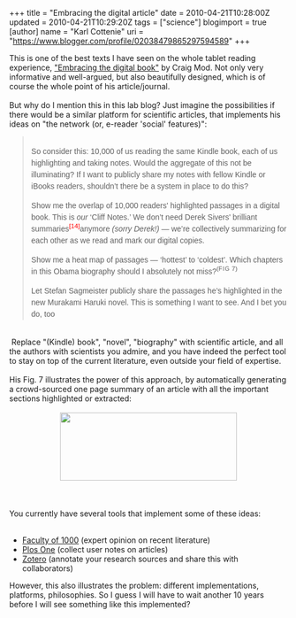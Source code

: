 +++
title = "Embracing the digital article"
date = 2010-04-21T10:28:00Z
updated = 2010-04-21T10:29:20Z
tags = ["science"]
blogimport = true 
[author]
	name = "Karl Cottenie"
	uri = "https://www.blogger.com/profile/02038479865297594589"
+++

This is one of the best texts I have seen on the whole tablet reading experience, <a href="http://craigmod.com/journal/ebooks/">"Embracing the digital book"</a> by Craig Mod. Not only very informative and well-argued, but also beautifully designed, which is of course the whole point of his article/journal.<br /><br />But why do I mention this in this lab blog? Just imagine the possibilities if there would be a similar platform for scientific articles, that implements his ideas on "the network (or, e-reader 'social' features)":<br /><blockquote><span class="Apple-style-span" style="font-family: 'Lucida Grande', Verdana, sans-serif; font-size: 10px;"></span><br /><span class="Apple-style-span" style="font-family: 'Lucida Grande', Verdana, sans-serif; font-size: 10px;"><div style="font-size: 1.4em; line-height: 1.5em; margin-bottom: 1em; margin-left: 0px; margin-right: 0px; margin-top: 0px; padding-bottom: 0px; padding-left: 0px; padding-right: 0px; padding-top: 0px;">So consider this: 10,000 of us reading the same Kindle book, each of us highlighting and taking notes. Would the aggregate of this not be illuminating? If I want to publicly share my notes with fellow Kindle or iBooks readers, shouldn’t there be a system in place to do this?</div><div style="font-size: 1.4em; line-height: 1.5em; margin-bottom: 1em; margin-left: 0px; margin-right: 0px; margin-top: 0px; padding-bottom: 0px; padding-left: 0px; padding-right: 0px; padding-top: 0px;">Show me the overlap of 10,000 readers' highlighted passages in a digital book. This is&nbsp;<em style="font-style: italic; font-weight: normal;">our</em>&nbsp;‘Cliff Notes.’ We don’t need Derek Sivers' brilliant summaries<sup id="fn-14" style="bottom: 0.5em; line-height: 1; position: relative; vertical-align: baseline;"><a href="http://draft.blogger.com/post-create.g?blogID=8787436111537915978#ref-14" style="color: red; text-decoration: none;">[14]</a></sup>anymore&nbsp;<em style="font-style: italic; font-weight: normal;">(sorry Derek!)</em>&nbsp;— we’re collectively summarizing for each other as we read and mark our digital copies.</div><div style="font-size: 1.4em; line-height: 1.5em; margin-bottom: 1em; margin-left: 0px; margin-right: 0px; margin-top: 0px; padding-bottom: 0px; padding-left: 0px; padding-right: 0px; padding-top: 0px;">Show me a heat map of passages — ‘hottest’ to ‘coldest’. Which chapters in this Obama biography should I absolutely not miss?<sup style="bottom: 0.5em; line-height: 1; position: relative; vertical-align: baseline;">(<span class="sc" style="font-size: 0.9em; font-weight: inherit; letter-spacing: 1px; text-transform: uppercase;">FIG</span>&nbsp;7)</sup></div><div style="font-size: 1.4em; line-height: 1.5em; margin-bottom: 1em; margin-left: 0px; margin-right: 0px; margin-top: 0px; padding-bottom: 0px; padding-left: 0px; padding-right: 0px; padding-top: 0px;">Let Stefan Sagmeister publicly share the passages he’s highlighted in the new Murakami Haruki novel. This is something I want to see. And I bet you do, too</div></span></blockquote><br />&nbsp;Replace "(Kindle) book", "novel", "biography" with scientific article, and all the authors with scientists you admire, and you have indeed the perfect tool to stay on top of the current literature, even outside your field of expertise.<br /><br />His Fig. 7 illustrates the power of this approach, by automatically generating a crowd-sourced one page summary of an article with all the important sections highlighted or extracted:<br /><br /><div class="separator" style="clear: both; text-align: center;"><a href="http://craigmod.com/images/journal/ebooks/aggregate.png" imageanchor="1" style="margin-left: 1em; margin-right: 1em;"><img border="0" height="123" src="http://craigmod.com/images/journal/ebooks/aggregate.png" width="320" /></a></div><br /><br /><br />You currently have several tools that implement some of these ideas:<br /><br /><ul><li><a href="http://f1000biology.com/">Faculty of 1000</a>&nbsp;(expert opinion on recent literature)</li><li><a href="http://www.plosone.org/home.action">Plos One</a>&nbsp;(collect user notes on articles)</li><li><a href="http://www.zotero.org/">Zotero</a>&nbsp;(annotate your research sources and share this with collaborators)</li></ul><div>However, this also illustrates the problem: different implementations, platforms, philosophies. So I guess I will have to wait another 10 years before I will see something like this implemented?</div>
